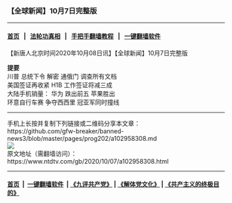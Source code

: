 ### 【全球新闻】10月7日完整版
------------------------

#### [首页](https://github.com/gfw-breaker/banned-news3/blob/master/README.md) &nbsp;&nbsp;|&nbsp;&nbsp; [法轮功真相](https://github.com/begood0513/basic/blob/master/README.md)  &nbsp;&nbsp;|&nbsp;&nbsp; [手把手翻墙教程](https://github.com/gfw-breaker/guides/wiki)  &nbsp;&nbsp;|&nbsp;&nbsp; [一键翻墙软件](https://github.com/gfw-breaker/nogfw/blob/master/README.md)  



<div><div class="post_content" itemprop="articleBody">
 <p>
  【新唐人北京时间2020年10月08日讯】【全球新闻】10月7日完整版
 </p>
 <p>
  <strong>
   提要
  </strong>
  <br/>
  <ok href="https://www.ntdtv.com/gb/川普.htm">
   川普
  </ok>
  总统下令 解密
  <ok href="https://www.ntdtv.com/gb/通俄门.htm">
   通俄门
  </ok>
  调查所有文档
  <br/>
  美国签证再收紧
  <ok href="https://www.ntdtv.com/gb/h1b.htm">
   H1B
  </ok>
  工作签证将减三成
  <br/>
  大陆手机销量：
  <ok href="https://www.ntdtv.com/gb/华为.htm">
   华为
  </ok>
  跌出前五 苹果胜出
  <br/>
  <ok href="https://www.ntdtv.com/gb/环意自行车赛.htm">
   环意自行车赛
  </ok>
  争夺西西里 冠亚军同时撞线
 </p>
 <div class="single_ad">
 </div>
</div>
</div>
<hr/>
手机上长按并复制下列链接或二维码分享本文章：<br/>
https://github.com/gfw-breaker/banned-news3/blob/master/pages/prog202/a102958308.md <br/>
<a href='https://github.com/gfw-breaker/banned-news3/blob/master/pages/prog202/a102958308.md'><img src='https://github.com/gfw-breaker/banned-news3/blob/master/pages/prog202/a102958308.md.png'/></a> <br/>
原文地址（需翻墙访问）：https://www.ntdtv.com/gb/2020/10/07/a102958308.html


------------------------
#### [首页](https://github.com/gfw-breaker/banned-news3/blob/master/README.md) &nbsp;|&nbsp; [一键翻墙软件](https://github.com/gfw-breaker/nogfw/blob/master/README.md) &nbsp;| [《九评共产党》](https://github.com/gfw-breaker/9ping.md/blob/master/README.md#九评之一评共产党是什么) | [《解体党文化》](https://github.com/gfw-breaker/jtdwh.md/blob/master/README.md) | [《共产主义的终极目的》](https://github.com/gfw-breaker/gczydzjmd.md/blob/master/README.md)


<img src='http://gfw-breaker.win/banned-news3/pages/prog202/a102958308.md' width='0px' height='0px'/>